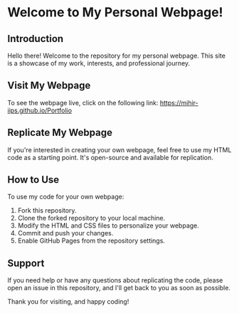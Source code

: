# Welcome to My Personal Webpage!

## Introduction
Hello there! Welcome to the repository for my personal webpage. This site is a showcase of my work, interests, and professional journey.

## Visit My Webpage
To see the webpage live, click on the following link:
https://mihir-iips.github.io/Portfolio

## Replicate My Webpage
If you're interested in creating your own webpage, feel free to use my HTML code as a starting point. It's open-source and available for replication.

## How to Use
To use my code for your own webpage:
1. Fork this repository.
2. Clone the forked repository to your local machine.
3. Modify the HTML and CSS files to personalize your webpage.
4. Commit and push your changes.
5. Enable GitHub Pages from the repository settings.

## Support
If you need help or have any questions about replicating the code, please open an issue in this repository, and I'll get back to you as soon as possible.

Thank you for visiting, and happy coding!

